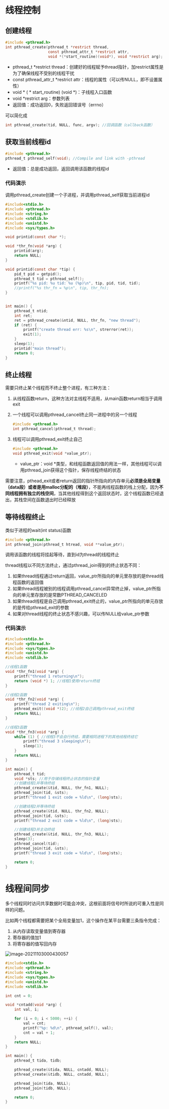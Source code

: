 # 线程控制

## 创建线程

```c
#include <pthread.h>
int pthread_create(pthread_t *restrict thread, 
                   const pthread_attr_t *restrict attr,
                   void *(*start_routine)(void*), void *restrict arg);
```

- pthread_t *restrict thread：创建好的线程赋予thread指针，加restrict属性是为了确保线程不受别的线程干扰
- const pthread_attr_t *restrict attr：线程的属性（可以传NULL，即不设置属性）
- void * ( * start_routine) (void *)：子线程入口函数
- void *restrict arg：参数列表
- 返回值：成功返回0，失败返回错误号（errno）

可以简化成

```c
int pthread_create(tid, NULL, func, argv); //回调函数（callback函数）
```

## 获取当前线程id

```c
#include <pthread.h>
pthread_t pthread_self(void); //Compile and link with -pthread
```

- 返回值：总是成功返回，返回调用该函数的线程id

### 代码演示

调用pthread_create创建一个子进程，并调用pthread_self获取当前进程id

```c
#include<stdio.h>
#include <pthread.h>
#include <string.h>
#include <stdlib.h>
#include <unistd.h>
#include <sys/types.h>

void printid(const char *);

void *thr_fn(void *arg) {
    printid(arg);
    return NULL;
}

void printid(const char *tip) {
    pid_t pid = getpid();
    pthread_t tid = pthread_self();
    printf("%s pid: %u tid: %u (%p)\n", tip, pid, tid, tid);
    //printf("%s thr_fn = %p\n", tip, thr_fn);
}


int main() {
    pthread_t ntid;
    int ret;
    ret = pthread_create(&ntid, NULL, thr_fn, "new thread");
    if (ret) {
        printf("create thread err: %s\n", strerror(ret));
        exit(1);
    }
    sleep(1);
    printid("main thread");
    return 0;
}
```

## 终止线程

需要只终止某个线程而不终止整个进程，有三种方法：

1. 从线程函数return，这种方法对主线程不适用，从main函数return相当于调用exit

2. 一个线程可以调用pthread_cancel终止同一进程中的另一个线程

   ```c
   #include <pthread.h>
   int pthread_cancel(pthread_t thread);
   ```

3. 线程可以调用pthread_exit终止自己

   ```c
   #include <pthread.h>
   void pthread_exit(void *value_ptr);
   ```

   - value_ptr：void *类型，和线程函数返回值的用法一样，其他线程可以调用pthread_join获得这个指针，保存线程终结的状态

需要注意，pthead_exit或者return返回的指针所指向的内存单元**必须是全局变量（data段）或者是用malloc分配的（堆段）**，不能再线程函数的栈上分配，因为**不同线程拥有独立的栈空间**，当其他线程得到这个返回状态时，这个线程函数已经退出，其栈空间在函数退出时已经释放

## 等待线程终止

类似于进程的wait(int status)函数

```c
#include <pthread.h>
int pthread_join(pthread_t htread, void **value_ptr);
```

调用该函数的线程将挂起等待，直到id为thread的线程终止

thread线程以不同方法终止，通过pthread_join得到的终止状态不同：

1. 如果thread线程通过return返回，value_ptr所指向的单元里存放的是thread线程函数的返回值
2. 如果thread线程被别的线程调用pthread_cancel异常终止掉，value_ptr所指向的单元里存放的是常数PTHREAD_CANCELED
3. 如果thread线程是自己调用pthread_exit终止的，value_ptr所指向的单元存放的是传给pthread_exit的参数
4. 如果对thread线程的终止状态不感兴趣，可以传NULL给value_ptr参数

### 代码演示

```c
#include<stdio.h>
#include <pthread.h>
#include <sys/types.h>
#include <unistd.h>
#include <stdlib.h>

//线程1函数
void *thr_fn1(void *arg) {
    printf("thread 1 returning\n");
    return (void *) 1; //线程1使用return终结
}

//线程2函数
void *thr_fn2(void *arg) {
    printf("thread 2 exiting\n");
    pthread_exit((void *)2); //线程2自己调用pthread_exit终结
    return NULL;
}

//线程3函数
void *thr_fn3(void *arg) {
    while (1) { //线程3不会自行终结，需要相同进程下的其他线程终结它
        printf("thread 3 sleeping\n");
        sleep(1);
    }
    return NULL;
}

int main() {
    pthread_t tid;
    void *sts; //用于存储线程终止状态的指针变量
    //创建线程1并等待终结
    pthread_create(&tid, NULL, thr_fn1, NULL);
    pthread_join(tid, &sts);
    printf("thread 1 exit code = %ld\n", (long)sts);

    //创建线程2并等待终结
    pthread_create(&tid, NULL, thr_fn2, NULL);
    pthread_join(tid, &sts);
    printf("thread 2 exit code = %ld\n", (long)sts);

    //创建线程3并主动终结
    pthread_create(&tid, NULL, thr_fn3, NULL);
    sleep(3);
    pthread_cancel(tid);
    pthread_join(tid, &sts);
    printf("thread 3 exit code = %ld\n", (long)sts);

    return 0;
}
```



# 线程间同步

多个线程同时访问共享数据时可能会冲突，这根前面将信号时所说的可重入性是同样的问题。

比如两个线程都需要把某个全局变量加1，这个操作在某平台需要三条指令完成：

1. 从内存读取变量值到寄存器
2. 寄存器的值加1
3. 将寄存器的值写回内存

![image-20211103000430057](C:\Users\gaoxiang7\AppData\Roaming\Typora\typora-user-images\image-20211103000430057.png)

```c
#include<stdio.h>
#include <pthread.h>
#include <string.h>
#include <sys/types.h>
#include <unistd.h>
#include <stdlib.h>

int cnt = 0;

void *cntadd(void *arg) {
    int val, i;

    for (i = 0; i < 5000; ++i) {
        val = cnt;
        printf("%p: %d\n", pthread_self(), val);
        cnt = val + 1;
    }
    return NULL;
}

int main() {
    pthread_t tida, tidb;

    pthread_create(&tida, NULL, cntadd, NULL);
    pthread_create(&tidb, NULL, cntadd, NULL);

    pthread_join(tida, NULL);
    pthread_join(tidb, NULL);

    return 0;
}
```

